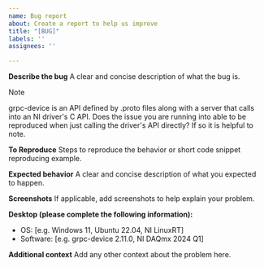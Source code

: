 ```yaml
---
name: Bug report
about: Create a report to help us improve
title: "[BUG]"
labels: ''
assignees: ''

---
```


**Describe the bug**
A clear and concise description of what the bug is.

> [!NOTE]
> grpc-device is an API defined by .proto files along with a server that calls into an NI driver's C API. Does the issue you are running into able to be reproduced when just calling the driver's API directly? If so it is helpful to note.

**To Reproduce**
Steps to reproduce the behavior or short code snippet reproducing example. 

**Expected behavior**
A clear and concise description of what you expected to happen.

**Screenshots**
If applicable, add screenshots to help explain your problem.

**Desktop (please complete the following information):**
 - OS: [e.g. Windows 11, Ubuntu 22.04, NI LinuxRT]
 - Software: [e.g. grpc-device 2.11.0, NI DAQmx 2024 Q1]

**Additional context**
Add any other context about the problem here.

